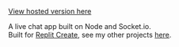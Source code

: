 [View hosted version here](https://gamerchat.nathans.games)

A live chat app built on Node and Socket.io.  
Built for [Replit Create](https://creates.replit.com/), see my other projects [here](https://creates-portfolio.nathanmachane.repl.co/).